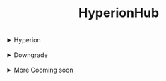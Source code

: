 <h1 align="center">
   HyperionHub        
</h1>
</br>



<details closed>
<summary>Hyperion</summary>
<br>

### What is this doing

</br>

It is a CrOS Policy Editor Called Pollen Made by MecuryWorkshop
I just Modifieded It so that it is a menu that lets you edit Some Blocked Items

***THIS MAY NOT WORK FOR YOU DONT BOTHER ME I DONT KNOW WHAT HAPPEN***
   
### Clone The Repo and Cd into it

 ```bash
 git clone https://github.com/elliothegamer2/HyperionHub
 cd HyperionHub
 ```

### Grant Permission to the command

```bash
chmod a+x Hyperion.sh
```

### Run the command

```bash
./Hyperion.sh
```
</details>

</br>

<details closed>
<summary>Downgrade</summary>
<br>
     Using Chrome100.dev we can downgrade
</br>
   
   ### What you will need
   
   -a USB Flash Drive with I recomennd one with 16G
   -a brain you skid

   </br>

   ###  Getting the file
   
   Find you chromebook model and download a older version (Recommend to use 107)<br>
   and flash it using the chromebook recovery tool <br>

   

</details>

<br>

<details closed>
<summary>More Cooming soon</summary>
<br>
   
</details>
